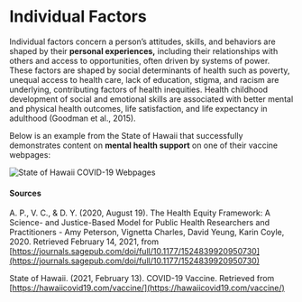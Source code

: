 # Individual Factors

Individual factors concern a person’s attitudes, skills, and behaviors are shaped by their **personal experiences,** including their relationships with others and access to opportunities, often driven by systems of power. These factors are shaped by social determinants of health such as poverty, unequal access to health care, lack of education, stigma, and racism are underlying, contributing factors of health inequities. Health childhood development of social and emotional skills are associated with better mental and physical health outcomes, life satisfaction, and life expectancy in adulthood \(Goodman et al., 2015\). 

Below is an example from the State of Hawaii that successfully demonstrates content on **mental health support** on one of their vaccine webpages:

![State of Hawaii COVID-19 Webpages](https://lh4.googleusercontent.com/npPuNX-ipMMbvuVKbWbTc6tyFPTqW3GEijqQ0ENhwrINMXXJ9sCbE6WNGpzuWiQuvLm5iEtfSqa3XDuJYp8HPWDeHxrN1Hu5WLh2l6AbR-pKdaKJNcFWsqGHeZHY3WwQnP67ugl_)

#### **Sources**

A. P., V. C., & D. Y. \(2020, August 19\). The Health Equity Framework: A Science- and Justice-Based Model for Public Health Researchers and Practitioners - Amy Peterson, Vignetta Charles, David Yeung, Karin Coyle, 2020. Retrieved February 14, 2021, from [https://journals.sagepub.com/doi/full/10.1177/1524839920950730](https://journals.sagepub.com/doi/full/10.1177/1524839920950730)

State of Hawaii. \(2021, February 13\). COVID-19 Vaccine. Retrieved from [https://hawaiicovid19.com/vaccine/](https://hawaiicovid19.com/vaccine/)  


